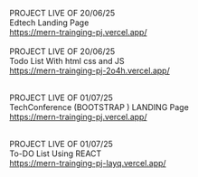 PROJECT LIVE OF 20/06/25 <br>
Edtech Landing Page<br>
https://mern-trainging-pj.vercel.app/
<br>
<br>
PROJECT LIVE OF 20/06/25 <br>
Todo List With html css and JS <br>
https://mern-trainging-pj-2o4h.vercel.app/
<br>
<br>

PROJECT LIVE OF 01/07/25 <br>
TechConference (BOOTSTRAP ) LANDING Page <br>
https://mern-trainging-pj.vercel.app/
<br>
<br>

PROJECT LIVE OF 01/07/25 <br>
To-DO List Using REACT <br>
https://mern-trainging-pj-layq.vercel.app/
<br><br>

